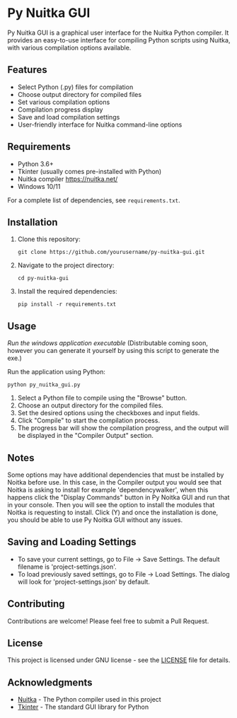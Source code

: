 # Py Nuitka GUI

Py Nuitka GUI is a graphical user interface for the Nuitka Python compiler. It provides an easy-to-use interface for compiling Python scripts using Nuitka, with various compilation options available.

## Features

- Select Python (.py) files for compilation
- Choose output directory for compiled files
- Set various compilation options
- Compilation progress display
- Save and load compilation settings
- User-friendly interface for Nuitka command-line options

## Requirements

- Python 3.6+
- Tkinter (usually comes pre-installed with Python)
- Nuitka compiler https://nuitka.net/
- Windows 10/11

For a complete list of dependencies, see `requirements.txt`.

## Installation

1. Clone this repository:
   ```
   git clone https://github.com/yourusername/py-nuitka-gui.git
   ```

2. Navigate to the project directory:
   ```
   cd py-nuitka-gui
   ```

3. Install the required dependencies:
   ```
   pip install -r requirements.txt
   ```

## Usage

*Run the windows application executable* 
(Distributable coming soon, however you can generate it yourself by using this script to generate the exe.)


Run the application using Python:

```
python py_nuitka_gui.py
```

1. Select a Python file to compile using the "Browse" button.
2. Choose an output directory for the compiled files.
3. Set the desired options using the checkboxes and input fields.
4. Click "Compile" to start the compilation process.
5. The progress bar will show the compilation progress, and the output will be displayed in the "Compiler Output" section.

## Notes

Some options may have additional dependencies that must be installed by Noitka before use.
In this case, in the Compiler output you would see that Noitka is asking to install for example 'dependencywalker', when this happens click the "Display Commands" button in Py Noitka GUI and run that in your console. 
Then you will see the option to install the modules that Noitka is requesting to install. Click (Y) and once the installation is done, you should be able to use Py Noitka GUI without any issues.

## Saving and Loading Settings

- To save your current settings, go to File -> Save Settings. The default filename is 'project-settings.json'.
- To load previously saved settings, go to File -> Load Settings. The dialog will look for 'project-settings.json' by default.

## Contributing

Contributions are welcome! Please feel free to submit a Pull Request.

## License

This project is licensed under GNU license - see the [LICENSE](LICENSE) file for details.

## Acknowledgments

- [Nuitka](https://nuitka.net/) - The Python compiler used in this project
- [Tkinter](https://docs.python.org/3/library/tkinter.html) - The standard GUI library for Python
